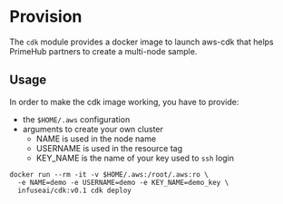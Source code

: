 # Provision

The `cdk` module provides a docker image to launch aws-cdk that helps PrimeHub partners to create a multi-node sample.

## Usage

In order to make the cdk image working, you have to provide:

* the `$HOME/.aws` configuration
* arguments to create your own cluster
  * NAME is used in the node name
  * USERNAME is used in the resource tag
  * KEY\_NAME is the name of your key used to `ssh` login


```
docker run --rm -it -v $HOME/.aws:/root/.aws:ro \
  -e NAME=demo -e USERNAME=demo -e KEY_NAME=demo_key \
  infuseai/cdk:v0.1 cdk deploy
```
